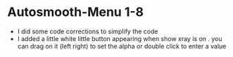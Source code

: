 # Autosmooth-Menu 1-8

* I did some code corrections to simplify the code 
* I added a little white little button appearing when show xray is on . you can drag on it (left right) to set the alpha or double click to enter a value
